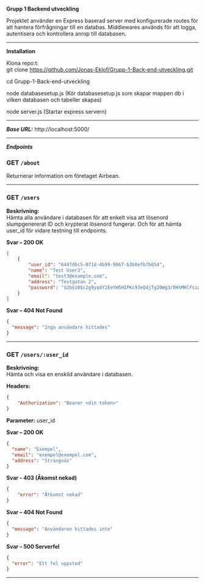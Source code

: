 **Grupp 1 Backend utveckling**

Projektet använder en Express baserad server med konfigurerade routes för att hantera förfrågningar till en databas.
Middlewares används för att logga, autentisera och kontrollera anrop till databasen.

---

**Installation**

Klona repo:t:  
git clone https://github.com/Jonas-Eklof/Grupp-1-Back-end-utveckling.git

cd Grupp-1-Back-end-utveckling

node databasesetup.js (Kör databasesetup.js som skapar mappen db i vilken databasen och tabeller skapas)

node server.js (Startar express servern)

---

***Base URL:***
http://localhost:5000/

---

***Endpoints***

### GET `/about`
Returnerar information om företaget Airbean.

---


### GET `/users`

**Beskrivning:**  
Hämta alla användare i databasen för att enkelt visa att lösenord slumpgenererat ID och krypterat lösenord fungerar. Och för
att hämta user_id för vidare testning till endpoints.

**Svar – 200 OK**

```json
[
	{
		"user_id": "6447d6c5-0718-4b99-9867-b3b0efb7b654",
		"name": "Test User3",
		"email": "test3@example.com",
		"address": "Testgatan 2",
		"password": "$2b$10$c2g9yq4Y2EeYW5HIPKc93eQ4jTg20Wg3/0KhMHlFsiwNoHsBMlKIe"
	}
]
```

**Svar – 404 Not Found**
```json
{
  "message": "Inga användare hittades"
}
```

---

### GET `/users/:user_id`

**Beskrivning:**  
Hämta och visa en enskild användare i databasen.

**Headers:**

```json
{
    "Authorization": "Bearer <din token>"
}
```

**Parameter:**
user_id

**Svar – 200 OK**

```json
{
  "name": "Exempel",
  "email": "exempel@exempel.com",
  "address": "Strängnäs"
}

```

**Svar - 403 (Åkomst nekad)**
```json
{
    "error": "Åtkomst nekad"
}
```

**Svar – 404 Not Found**
```json
{
  "message": "Användaren hittades inte"
}
```

**Svar – 500 Serverfel**
```json
{
  "error": "Ett fel uppstod"
}
```

---





